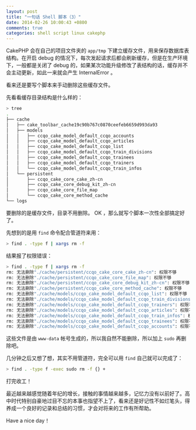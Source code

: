 ```yaml
---
layout: post
title: "一句话 Shell 脚本（3）"
date: 2014-02-26 10:00:43 +0800
comments: true
categories: shell script linux cakephp
---
```

CakePHP 会在自己的项目文件夹的 `app/tmp` 下建立缓存文件，用来保存数据库表结构。在开启 debug 的情况下，每次发起请求后都会刷新缓存，但是在生产环境下，一般都是关闭了 debug 的，如果某次功能升级修改了表结构的话，缓存并不会主动更新，如此一来就会产生 InternalError 。

看来还是要写个脚本来手动删除这些缓存文件。

<!-- more -->

先看看缓存目录结构是什么样的：

``` bash
> tree
.
├── cache
│   ├── cake_toolbar_cache19c90b767c0870ceefeb6659d993da93
│   ├── models
│   │   ├── ccqo_cake_model_default_ccqo_accounts
│   │   ├── ccqo_cake_model_default_ccqo_articles
│   │   ├── ccqo_cake_model_default_ccqo_list
│   │   ├── ccqo_cake_model_default_ccqo_train_divisions
│   │   ├── ccqo_cake_model_default_ccqo_trainees
│   │   ├── ccqo_cake_model_default_ccqo_trainers
│   │   └── ccqo_cake_model_default_ccqo_train_infos
│   └── persistent
│       ├── ccqo_cake_core_cake_zh-cn
│       ├── ccqo_cake_core_debug_kit_zh-cn
│       ├── ccqo_cake_core_file_map
│       └── ccqo_cake_core_method_cache
└── logs
```

要删除的是缓存文件，目录不用删除。 OK ，那么就写个脚本一次性全部搞定好了。

先想到的是用 `find` 命令配合管道符来用：

``` bash
> find . -type f | xargs rm -f
```

结果报了权限错误：

``` bash
> find . -type f | xargs rm -f
rm: 无法删除"./cache/persistent/ccqo_cake_core_cake_zh-cn": 权限不够
rm: 无法删除"./cache/persistent/ccqo_cake_core_file_map": 权限不够
rm: 无法删除"./cache/persistent/ccqo_cake_core_debug_kit_zh-cn": 权限不够
rm: 无法删除"./cache/persistent/ccqo_cake_core_method_cache": 权限不够
rm: 无法删除"./cache/models/ccqo_cake_model_default_ccqo_list": 权限不够
rm: 无法删除"./cache/models/ccqo_cake_model_default_ccqo_train_divisions": 权限不够
rm: 无法删除"./cache/models/ccqo_cake_model_default_ccqo_trainers": 权限不够
rm: 无法删除"./cache/models/ccqo_cake_model_default_ccqo_articles": 权限不够
rm: 无法删除"./cache/models/ccqo_cake_model_default_ccqo_train_infos": 权限不够
rm: 无法删除"./cache/models/ccqo_cake_model_default_ccqo_trainees": 权限不够
rm: 无法删除"./cache/models/ccqo_cake_model_default_ccqo_accounts": 权限不够
```

这些文件是由 `www-data` 帐号生成的，所以我自然不能删除，所以加上 `sudo` 再删除吧。

几分钟之后又想了想，其实不用管道符，完全可以用 `find` 自己就可以完成了：

``` bash
> find . -type f -exec sudo rm -f {} +
```

打完收工！

最近越来越感觉随着年纪的增长，接触的事情越来越多，记忆力没有以前好了。高中时代特别自豪地过目不忘的本事也指望不上了，看来还是好记性不如烂笔头，得养成一个良好的记录和总结的习惯，才会对将来的工作有所帮助。

Have a nice day！